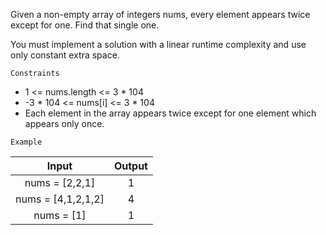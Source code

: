 Given a non-empty array of integers nums, every element appears twice except for one. Find that single one.

You must implement a solution with a linear runtime complexity and use only constant extra space.

`Constraints`
- 1 <= nums.length <= 3 * 104
- -3 * 104 <= nums[i] <= 3 * 104
- Each element in the array appears twice except for one element which appears only once.
 

`Example`

|Input|Output|
|:-:|:-:|
|nums = [2,2,1]|1|
|nums = [4,1,2,1,2]|4|
|nums = [1]|1|
